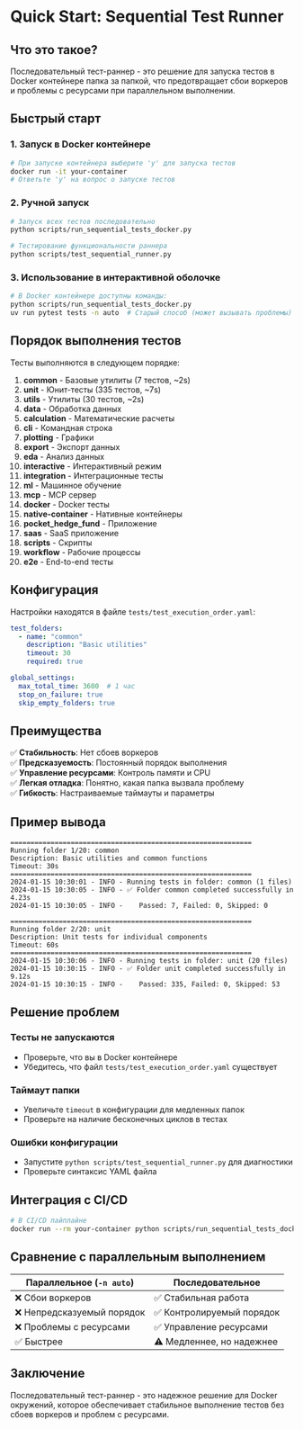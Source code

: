# Quick Start: Sequential Test Runner

## Что это такое?

Последовательный тест-раннер - это решение для запуска тестов в Docker контейнере папка за папкой, что предотвращает сбои воркеров и проблемы с ресурсами при параллельном выполнении.

## Быстрый старт

### 1. Запуск в Docker контейнере

```bash
# При запуске контейнера выберите 'y' для запуска тестов
docker run -it your-container
# Ответьте 'y' на вопрос о запуске тестов
```

### 2. Ручной запуск

```bash
# Запуск всех тестов последовательно
python scripts/run_sequential_tests_docker.py

# Тестирование функциональности раннера
python scripts/test_sequential_runner.py
```

### 3. Использование в интерактивной оболочке

```bash
# В Docker контейнере доступны команды:
python scripts/run_sequential_tests_docker.py
uv run pytest tests -n auto  # Старый способ (может вызывать проблемы)
```

## Порядок выполнения тестов

Тесты выполняются в следующем порядке:

1. **common** - Базовые утилиты (7 тестов, ~2s)
2. **unit** - Юнит-тесты (335 тестов, ~7s)
3. **utils** - Утилиты (30 тестов, ~2s)
4. **data** - Обработка данных
5. **calculation** - Математические расчеты
6. **cli** - Командная строка
7. **plotting** - Графики
8. **export** - Экспорт данных
9. **eda** - Анализ данных
10. **interactive** - Интерактивный режим
11. **integration** - Интеграционные тесты
12. **ml** - Машинное обучение
13. **mcp** - MCP сервер
14. **docker** - Docker тесты
15. **native-container** - Нативные контейнеры
16. **pocket_hedge_fund** - Приложение
17. **saas** - SaaS приложение
18. **scripts** - Скрипты
19. **workflow** - Рабочие процессы
20. **e2e** - End-to-end тесты

## Конфигурация

Настройки находятся в файле `tests/test_execution_order.yaml`:

```yaml
test_folders:
  - name: "common"
    description: "Basic utilities"
    timeout: 30
    required: true

global_settings:
  max_total_time: 3600  # 1 час
  stop_on_failure: true
  skip_empty_folders: true
```

## Преимущества

✅ **Стабильность**: Нет сбоев воркеров  
✅ **Предсказуемость**: Постоянный порядок выполнения  
✅ **Управление ресурсами**: Контроль памяти и CPU  
✅ **Легкая отладка**: Понятно, какая папка вызвала проблему  
✅ **Гибкость**: Настраиваемые таймауты и параметры  

## Пример вывода

```
============================================================
Running folder 1/20: common
Description: Basic utilities and common functions
Timeout: 30s
============================================================
2024-01-15 10:30:01 - INFO - Running tests in folder: common (1 files)
2024-01-15 10:30:05 - INFO - ✅ Folder common completed successfully in 4.23s
2024-01-15 10:30:05 - INFO -    Passed: 7, Failed: 0, Skipped: 0

============================================================
Running folder 2/20: unit
Description: Unit tests for individual components
Timeout: 60s
============================================================
2024-01-15 10:30:06 - INFO - Running tests in folder: unit (20 files)
2024-01-15 10:30:15 - INFO - ✅ Folder unit completed successfully in 9.12s
2024-01-15 10:30:15 - INFO -    Passed: 335, Failed: 0, Skipped: 53
```

## Решение проблем

### Тесты не запускаются
- Проверьте, что вы в Docker контейнере
- Убедитесь, что файл `tests/test_execution_order.yaml` существует

### Таймаут папки
- Увеличьте `timeout` в конфигурации для медленных папок
- Проверьте на наличие бесконечных циклов в тестах

### Ошибки конфигурации
- Запустите `python scripts/test_sequential_runner.py` для диагностики
- Проверьте синтаксис YAML файла

## Интеграция с CI/CD

```bash
# В CI/CD пайплайне
docker run --rm your-container python scripts/run_sequential_tests_docker.py
```

## Сравнение с параллельным выполнением

| Параллельное (`-n auto`) | Последовательное |
|---------------------------|------------------|
| ❌ Сбои воркеров | ✅ Стабильная работа |
| ❌ Непредсказуемый порядок | ✅ Контролируемый порядок |
| ❌ Проблемы с ресурсами | ✅ Управление ресурсами |
| ✅ Быстрее | ⚠️ Медленнее, но надежнее |

## Заключение

Последовательный тест-раннер - это надежное решение для Docker окружений, которое обеспечивает стабильное выполнение тестов без сбоев воркеров и проблем с ресурсами.
